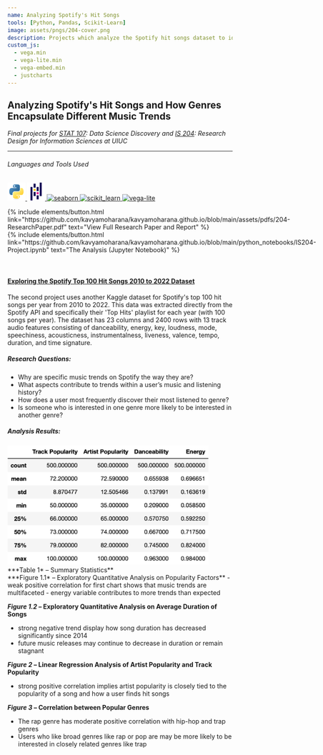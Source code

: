 ```yaml
---
name: Analyzing Spotify's Hit Songs
tools: [Python, Pandas, Scikit-Learn]
image: assets/pngs/204-cover.png
description: Projects which analyze the Spotify hit songs dataset to identify trends in genre and popularity
custom_js:
  - vega.min
  - vega-lite.min
  - vega-embed.min
  - justcharts
---
```


## Analyzing Spotify's Hit Songs and How Genres Encapsulate Different Music Trends
*Final projects for [STAT 107](https://discovery.cs.illinois.edu/): Data Science Discovery and [IS 204](https://ischool.illinois.edu/degrees-programs/courses/is204): Research Design for Information Sciences at UIUC*

---

###### *Languages and Tools Used*
<a href="https://www.python.org" target="_blank" rel="noreferrer"> <img src="https://raw.githubusercontent.com/devicons/devicon/master/icons/python/python-original.svg" alt="python" width="40" height="40"/>
<a href="https://pandas.pydata.org/" target="_blank" rel="noreferrer"> <img src="https://raw.githubusercontent.com/devicons/devicon/2ae2a900d2f041da66e950e4d48052658d850630/icons/pandas/pandas-original.svg" alt="pandas" width="40" height="40"/>
<a href="https://seaborn.pydata.org/" target="_blank" rel="noreferrer"> <img src="https://seaborn.pydata.org/_images/logo-mark-lightbg.svg" alt="seaborn" width="40" height="40"/>
<a href="https://scikit-learn.org/" target="_blank" rel="noreferrer"> <img src="https://upload.wikimedia.org/wikipedia/commons/0/05/Scikit_learn_logo_small.svg" alt="scikit_learn" width="40" height="40"/>
<a href="https://altair-viz.github.io/" target="_blank" rel="noreferrer"> <img src="https://upload.wikimedia.org/wikipedia/commons/thumb/5/58/Vega-Lite_Logo.svg/1920px-Vega-Lite_Logo.svg.png" alt="vega-lite" width="40" height="40"/>


<!-- #### 1. Exploring the Spotify Top Hits [2000 to 2019 Dataset](https://www.kaggle.com/datasets/paradisejoy/top-hits-spotify-from-20002019)
First, I conducted analysis on a dataset from Kaggle which contains data of the top 2000 *overall* hit songs on the popular music streaming platform, Spotify, that were <u>released</u> from 2000 to 2019. The dataset has 18 columns covering general information about the song (name, artist, genre, song duration, year of release) as well as other factors that Spotify itself uses to classify its top tracks such as scores for popularity, danceability, energy, and liveness. The following visualizations show the **Exploratory Data Analysis** of this dataset.


<vegachart schema-url="{{ site.baseurl }}/assets/json/chart1_107.json" style="width: 80%"></vegachart>

<vegachart schema-url="{{ site.baseurl }}/assets/json/chart2_107.json" style="width: 80%"></vegachart>

<vegachart schema-url="{{ site.baseurl }}/assets/json/pie_chart_107.json" style="width: 60%"></vegachart>

<div class="left">
  {% include elements/button.html link="https://github.com/kavyamoharana/kavyamoharana.github.io/blob/main/python_notebooks/STAT107-Project.ipynb" text="View Full Analysis (Jupyter Notebook)" %}
</div>
<br>
<br> -->
<style>
  .left {
    display: inline-block;
    margin-right: 10px; /* Adjust the margin as needed for spacing */
  }
</style>

<div class="left">
  {% include elements/button.html link="https://github.com/kavyamoharana/kavyamoharana.github.io/blob/main/assets/pdfs/204-ResearchPaper.pdf" text="View Full Research Paper and Report" %}
</div>
<div class="left">
  {% include elements/button.html link="https://github.com/kavyamoharana/kavyamoharana.github.io/blob/main/python_notebooks/IS204-Project.ipynb" text="The Analysis (Jupyter Notebook)" %}
</div>
<br>

<br>
<br>

#### Exploring the Spotify Top 100 Hit Songs [2010 to 2022 Dataset](https://www.kaggle.com/datasets/josephinelsy/spotify-top-hit-playlist-2010-2022)
The second project uses another Kaggle dataset for Spotify's top 100 hit songs per year from 2010 to 2022. This data was extracted directly from the Spotify API and specifically their 'Top Hits' playlist for each year (with 100 songs per year). The dataset has 23 columns and 2400 rows with 13 track audio features consisting of danceability, energy, key, loudness, mode, speechiness, acousticness, instrumentalness, liveness, valence, tempo, duration, and time signature. 

##### Research Questions:
- Why are specific music trends on Spotify the way they are?
- What aspects contribute to trends within a user’s music and listening history?
- How does a user most frequently discover their most listened to genre?
- Is someone who is interested in one genre more likely to be interested in another genre?

##### Analysis Results:
<img src="/assets/pngs/summarystats.png" alt="image tooltip here" width="450"/>
***Table 1* – Summary Statistics**

<div style="display: flex;">
    <vegachart schema-url="{{ site.baseurl }}/assets/json/scatter1_204.json" style="width: 50%;"></vegachart>
    <vegachart schema-url="{{ site.baseurl }}/assets/json/scatter2_204.json" style="width: 50%;"></vegachart>
</div>
***Figure 1.1* – Exploratory Quantitative Analysis on Popularity Factors**
- weak positive correlation for first chart shows that music trends are multifaceted
- energy variable contributes to more trends than expected

<vegachart schema-url="{{ site.baseurl }}/assets/json/line2_204.json" style="width: 80%"></vegachart>
***Figure 1.2* – Exploratory Quantitative Analysis on Average Duration of Songs**
- strong negative trend display how song duration has decreased significantly since 2014 
- future music releases may continue to decrease in duration or remain stagnant 

<vegachart schema-url="{{ site.baseurl }}/assets/json/linreg_204.json" style="width: 80%"></vegachart>
***Figure 2* – Linear Regression Analysis of Artist Popularity and Track Popularity**
- strong positive correlation implies artist popularity is closely tied to the popularity of a song and how a user finds hit songs 

<vegachart schema-url="{{ site.baseurl }}/assets/json/heatmap_204.json" style="width: 80%"></vegachart>
***Figure 3* – Correlation between Popular Genres**
- The rap genre has moderate positive correlation with hip-hop and trap genres
-  Users who like broad genres like rap or pop are may be more likely to be interested in closely related genres like trap